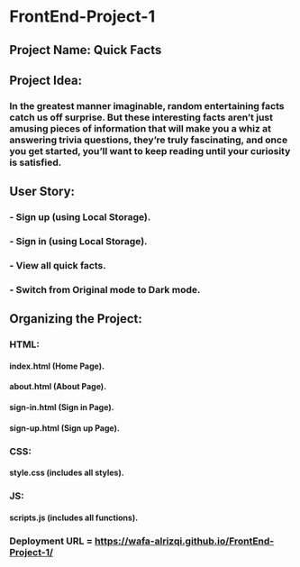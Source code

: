 # FrontEnd-Project-1

## Project Name: Quick Facts

## Project Idea: 
### In the greatest manner imaginable, random entertaining facts catch us off surprise. But these interesting facts aren’t just amusing pieces of information that will make you a whiz at answering trivia questions, they’re truly fascinating, and once you get started, you’ll want to keep reading until your curiosity is satisfied.

## User Story:
### - Sign up (using Local Storage).
### - Sign in (using Local Storage).
### - View all quick facts.
### - Switch from Original mode to Dark mode.

## Organizing the Project:
### HTML: 
#### index.html (Home Page). 
#### about.html (About Page). 
#### sign-in.html (Sign in Page). 
#### sign-up.html (Sign up Page). 

### CSS:
#### style.css (includes all styles).

### JS:
#### scripts.js (includes all functions). 

### Deployment URL = https://wafa-alrizqi.github.io/FrontEnd-Project-1/

